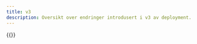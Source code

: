 ```yaml
---
title: v3
description: Oversikt over endringer introdusert i v3 av deployment.
---
```


{{<children />}}
